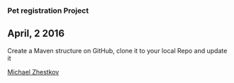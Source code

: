 ### Pet registration Project

## April, 2 2016

Create a Maven structure on GitHub, clone it to your local Repo and update it

[Michael Zhestkov](mailto:michaelzhestkov@gmail.com)
